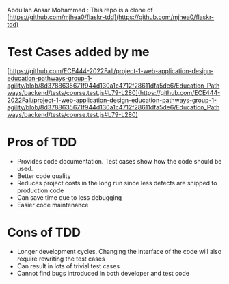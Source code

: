 Abdullah Ansar Mohammed : This repo is a clone of [https://github.com/mjhea0/flaskr-tdd](https://github.com/mjhea0/flaskr-tdd)


# Test Cases added by me #

[https://github.com/ECE444-2022Fall/project-1-web-application-design-education-pathways-group-1-agility/blob/8d3788635671f944d130a1c4712f28611dfa5de6/Education_Pathways/backend/tests/course.test.js#L79-L280](https://github.com/ECE444-2022Fall/project-1-web-application-design-education-pathways-group-1-agility/blob/8d3788635671f944d130a1c4712f28611dfa5de6/Education_Pathways/backend/tests/course.test.js#L79-L280)

# Pros of TDD #

* Provides code documentation. Test cases show how the code should be used. 
* Better code quality 
* Reduces project costs in the long run since less defects are shipped to production code
* Can save time due to less debugging
* Easier code maintenance

# Cons of TDD #

* Longer development cycles. Changing the interface of the code will also require rewriting the test cases
* Can result in lots of trivial test cases
* Cannot find bugs introduced in both developer and test code 